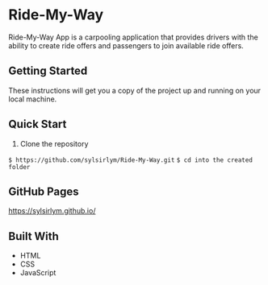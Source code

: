 # Ride-My-Way
Ride-My-Way App is a carpooling application that provides drivers with the ability to create ride offers and passengers to join available ride offers.

## Getting Started
These instructions will get you a copy of the project up and running on your local machine.

## Quick Start

1. Clone the repository

`$ https://github.com/sylsirlym/Ride-My-Way.git`
`$ cd into the created folder`

## GitHub Pages

https://sylsirlym.github.io/

## Built With

* HTML
* CSS
* JavaScript
